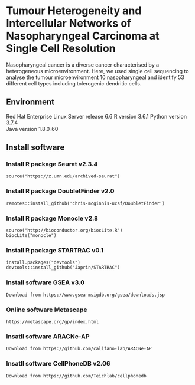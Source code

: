# Tumour Heterogeneity and Intercellular Networks of Nasopharyngeal Carcinoma at Single Cell Resolution
Nasopharyngeal cancer is a diverse cancer characterised by a heterogeneous microenvironment. Here, we used single cell sequencing to analyse the tumour microenvironment 10 nasopharyngeal and identify 53 different cell types including tolerogenic dendritic cells.
## Environment 
Red Hat Enterprise Linux Server release 6.6	
R version 3.6.1	
Python version 3.7.4	
Java version 1.8.0_60	
## Install software
### Install R package Seurat v2.3.4 	
    source("https://z.umn.edu/archived-seurat")
### Install R package DoubletFinder v2.0
    remotes::install_github('chris-mcginnis-ucsf/DoubletFinder')
### Install R package Monocle v2.8 	
    source("http://bioconductor.org/biocLite.R") 
    biocLite("monocle")	
### Install R package STARTRAC v0.1
    install.packages("devtools")	
    devtools::install_github("Japrin/STARTRAC")	
### Install software GSEA v3.0	
    Download from https://www.gsea-msigdb.org/gsea/downloads.jsp	
### Online software Metascape	
    https://metascape.org/gp/index.html	
### Insatll software ARACNe-AP 
    Download from https://github.com/califano-lab/ARACNe-AP
### Insatll software CellPhoneDB v2.06
    Download from https://github.com/Teichlab/cellphonedb
